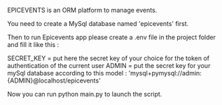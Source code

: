 EPICEVENTS is an ORM platform to manage events. 

You need to create a MySql database named 'epicevents' first.

Then to run Epicevents app please create a .env file in the project folder and fill it like this :

SECRET_KEY = put here the secret key of your choice for the token of authentication of the current user
ADMIN = put the secret key for your mySql database according to this model : 'mysql+pymysql://admin:{ADMIN}@localhost/epicevents'

Now you can run python main.py to launch the script.
